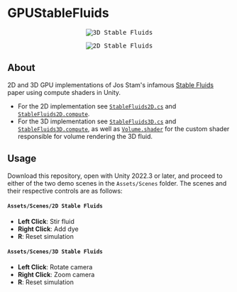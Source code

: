 # GPUStableFluids
<p align="center">
  <kbd>
    <img src="https://github.com/matthiasbroske/GPUStableFluids/assets/82914350/cb2b031c-8d24-45a1-bf07-79ba8a6b314f" alt="3D Stable Fluids"/>
  </kbd>
</p>
<p align="center">
  <kbd>
    <img src="https://github.com/matthiasbroske/GPUStableFluids/assets/82914350/9ef14477-890a-46f2-ac40-45e535146055" alt="2D Stable Fluids"/>
  </kbd>
</p>

## About
2D and 3D GPU implementations of Jos Stam's infamous [Stable Fluids](https://pages.cs.wisc.edu/~chaol/data/cs777/stam-stable_fluids.pdf) paper using compute shaders in Unity. 
- For the 2D implementation see [`StableFluids2D.cs`](Assets/Scripts/StableFluids2D.cs) and [`StableFluids2D.compute`](Assets/Compute/StableFluids2D.compute).
- For the 3D implementation see [`StableFluids3D.cs`](Assets/Scripts/StableFluids3D.cs) and [`StableFluids3D.compute`](Assets/Compute/StableFluids3D.compute), as well as [`Volume.shader`](Assets/Shaders/Volume.shader) for the custom shader responsible for volume rendering the 3D fluid.

## Usage
Download this repository, open with Unity 2022.3 or later, and proceed to either of the two demo scenes in the `Assets/Scenes` folder. The scenes and their respective controls are as follows:
#### `Assets/Scenes/2D Stable Fluids`
- **Left Click**: Stir fluid
- **Right Click**: Add dye
- **R**: Reset simulation
#### `Assets/Scenes/3D Stable Fluids`
- **Left Click**: Rotate camera
- **Right Click**: Zoom camera
- **R**: Reset simulation
